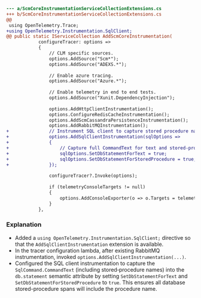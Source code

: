 ```diff
--- a/ScmCoreInstrumentationServiceCollectionExtensions.cs
+++ b/ScmCoreInstrumentationServiceCollectionExtensions.cs
@@
 using OpenTelemetry.Trace;
+using OpenTelemetry.Instrumentation.SqlClient;
@@ public static IServiceCollection AddScmCoreInstrumentation(
 			configureTracer: options =>
 			{
 				// CLM specific sources.
 				options.AddSource("Scm*");
 				options.AddSource("ADEXS.*");
 
 				// Enable azure tracing.
 				options.AddSource("Azure.*");
 
 				// Enable telemetry in end to end tests.
 				options.AddSource("Xunit.DependencyInjection");
 
 				options.AddHttpClientInstrumentation();
 				options.ConfigureRedisCacheInstrumentation();
 				options.AddScmCassandraPersistenceInstrumentation();
 				options.AddRabbitMQInstrumentation();
+				// Instrument SQL client to capture stored procedure names in db.statement
+				options.AddSqlClientInstrumentation(sqlOptions =>
+				{
+					// Capture full CommandText for text and stored-procedure calls
+					sqlOptions.SetDbStatementForText = true;
+					sqlOptions.SetDbStatementForStoredProcedure = true;
+				});
 
 				configureTracer?.Invoke(options);
 
 				if (telemetryConsoleTargets != null)
 				{
 					options.AddConsoleExporter(o => o.Targets = telemetryConsoleTargets.Value);
 				}
 			},
```

### Explanation

- Added a `using OpenTelemetry.Instrumentation.SqlClient;` directive so that the `AddSqlClientInstrumentation` extension is available.
- In the tracer configuration lambda, after existing RabbitMQ instrumentation, invoked `options.AddSqlClientInstrumentation(...)`.
- Configured the SQL client instrumentation to capture the `SqlCommand.CommandText` (including stored‐procedure names) into the `db.statement` semantic attribute by setting `SetDbStatementForText` and `SetDbStatementForStoredProcedure` to `true`. This ensures all database stored-procedure spans will include the procedure name.